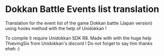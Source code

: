 # Dokkan Battle Events list translation 
Translation for the event list of the game Dokkan battle (Japan version) using hooks method with the help of Unidokkan !

To compile it require Unidokkan SDK R8.
Made with with the huge help ThievingSix from Unidokkan's discord !
Do not forget to say him thanks eheh :)
